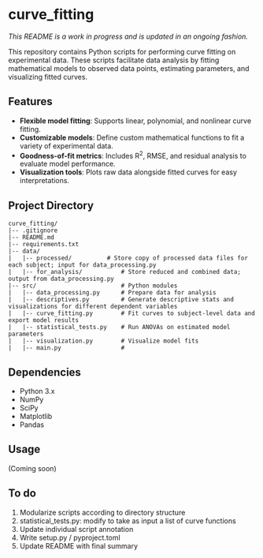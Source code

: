 # curve_fitting

_This README is a work in progress and is updated in an ongoing fashion._

This repository contains Python scripts for performing curve fitting on experimental data. These scripts facilitate data analysis by fitting mathematical models to observed data points, estimating parameters, and visualizing fitted curves.

## Features

- **Flexible model fitting**: Supports linear, polynomial, and nonlinear curve fitting.
- **Customizable models**: Define custom mathematical functions to fit a variety of experimental data.
- **Goodness-of-fit metrics**: Includes R<sup>2</sup>, RMSE, and residual analysis to evaluate model performance.
- **Visualization tools**: Plots raw data alongside fitted curves for easy interpretations.

## Project Directory

```
curve_fitting/
|-- .gitignore
|-- README.md
|-- requirements.txt
|-- data/
|   |-- processed/          # Store copy of processed data files for each subject; input for data_processing.py
|   |-- for_analysis/           # Store reduced and combined data; output from data_processing.py
|-- src/                        # Python modules
|   |-- data_processing.py      # Prepare data for analysis
|   |-- descriptives.py         # Generate descriptive stats and visualizations for different dependent variables
|   |-- curve_fitting.py        # Fit curves to subject-level data and export model results
|   |-- statistical_tests.py    # Run ANOVAs on estimated model parameters
|   |-- visualization.py        # Visualize model fits
|   |-- main.py                 # 
```

## Dependencies

- Python 3.x
- NumPy
- SciPy
- Matplotlib
- Pandas

## Usage

(Coming soon)

## To do

1. Modularize scripts according to directory structure
2. statistical_tests.py: modify to take as input a list of curve functions
3. Update individual script annotation
4. Write setup.py / pyproject.toml
5. Update README with final summary
